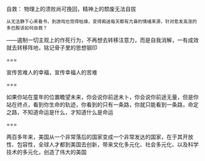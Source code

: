 自救：
    物理上的溃败尚可挽回，精神上的颓废无法自拔

    从无法静下心来看书，到游戏也觉得枯燥，变得痴迷每天都有亢奋的情绪来源，针对愈发高涨的多巴胺该如何自救？

——遏制一切主观上的作死行为，不再想去转移注意力，而是自我消解，一有成效就去转移阵地，铭记骨子里的思想钢印


===

宣传苦难人的幸福，宣传幸福人的苦难

===

如果你站在童年的位置瞻望未来，你会说你前途未卜，你会说你前途无量，但是你站在终点，看到你生命的轨迹，你看到的只有一条路，你就只能看到一条路，命定之路，不知道命运是什么，才知道什么是命运

===

两百多年来，美国从一个非常落后的国家变成一个非常发达的国家，在于其开放性、包容性，全球人才都到美国去创新，带来文化多元化、社会多元化、以及科学技术的多元化，创造了伟大的美国


